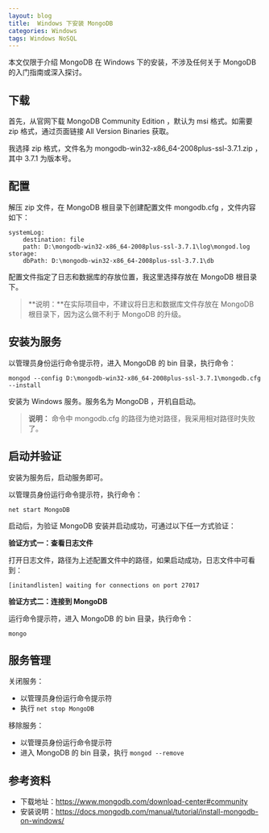 ```yaml
---
layout: blog
title:  Windows 下安装 MongoDB
categories: Windows
tags: Windows NoSQL
---
```


本文仅限于介绍 MongoDB 在 Windows 下的安装，不涉及任何关于 MongoDB 的入门指南或深入探讨。

## 下载

首先，从官网下载 MongoDB Community Edition ，默认为 msi 格式。如需要 zip 格式，通过页面链接 All Version Binaries 获取。

我选择 zip 格式，文件名为 mongodb-win32-x86_64-2008plus-ssl-3.7.1.zip ，其中 3.7.1 为版本号。

## 配置

解压 zip 文件，在 MongoDB 根目录下创建配置文件 mongodb.cfg ，文件内容如下：

```
systemLog:
    destination: file
    path: D:\mongodb-win32-x86_64-2008plus-ssl-3.7.1\log\mongod.log
storage:
    dbPath: D:\mongodb-win32-x86_64-2008plus-ssl-3.7.1\db
```

配置文件指定了日志和数据库的存放位置，我这里选择存放在 MongoDB 根目录下。

> **说明：**在实际项目中，不建议将日志和数据库文件存放在 MongoDB 根目录下，因为这么做不利于 MongoDB 的升级。

## 安装为服务

以管理员身份运行命令提示符，进入 MongoDB 的 bin 目录，执行命令：

```
mongod --config D:\mongodb-win32-x86_64-2008plus-ssl-3.7.1\mongodb.cfg --install
```

安装为 Windows 服务。服务名为 MongoDB ，开机自启动。

> **说明：** 命令中 mongodb.cfg 的路径为绝对路径，我采用相对路径时失败了。

## 启动并验证

安装为服务后，启动服务即可。

以管理员身份运行命令提示符，执行命令：

```
net start MongoDB
```

启动后，为验证 MongoDB 安装并启动成功，可通过以下任一方式验证：

**验证方式一：查看日志文件**

打开日志文件，路径为上述配置文件中的路径，如果启动成功，日志文件中可看到：

```
[initandlisten] waiting for connections on port 27017
```

**验证方式二：连接到 MongoDB**

运行命令提示符，进入 MongoDB 的 bin 目录，执行命令：

```
mongo
```

## 服务管理

关闭服务：

* 以管理员身份运行命令提示符
* 执行 `net stop MongoDB`

移除服务：

* 以管理员身份运行命令提示符
* 进入 MongoDB 的 bin 目录，执行 `mongod --remove`

## 参考资料

* 下载地址：https://www.mongodb.com/download-center#community
* 安装说明：https://docs.mongodb.com/manual/tutorial/install-mongodb-on-windows/